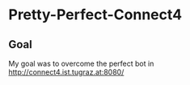 # Pretty-Perfect-Connect4

## Goal

My goal was to overcome the perfect bot in http://connect4.ist.tugraz.at:8080/
